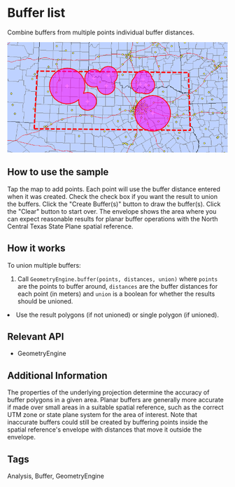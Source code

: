 # Buffer list

Combine buffers from multiple points individual buffer distances.

![](BufferList.png)

## How to use the sample

Tap the map to add points. Each point will use the buffer distance entered when it was created. Check the check box if you want the result to union the buffers. Click the "Create Buffer(s)" button to draw the buffer(s). Click the "Clear" button to start over. The envelope shows the area where you can expect reasonable results for planar buffer operations with the North Central Texas State Plane spatial reference.

## How it works

To union multiple buffers:


  1. Call `GeometryEngine.buffer(points, distances, union)` where `points` are the points to buffer around, `distances` are the buffer distances for each point (in meters) and `union` is a boolean for whether the results should be unioned.
  <li>Use the result polygons (if not unioned) or single polygon (if unioned).


## Relevant API


* GeometryEngine


## Additional Information

The properties of the underlying projection determine the accuracy of buffer polygons in a given area. Planar buffers are generally more accurate if made over small areas in a suitable spatial reference, such as the correct UTM zone or state plane system for the area of interest. Note that inaccurate buffers could still be created by buffering points inside the spatial reference's envelope with distances that move it outside the envelope.</p>

<h2 id="tags">Tags</h2>

Analysis, Buffer, GeometryEngine